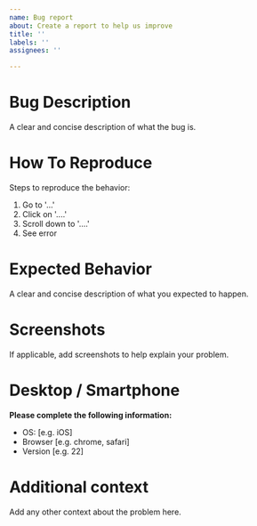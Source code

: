 ```yaml
---
name: Bug report
about: Create a report to help us improve
title: ''
labels: ''
assignees: ''

---
```


# Bug Description
A clear and concise description of what the bug is.

# How To Reproduce
Steps to reproduce the behavior:
1. Go to '...'
2. Click on '....'
3. Scroll down to '....'
4. See error

# Expected Behavior
A clear and concise description of what you expected to happen.

# Screenshots
If applicable, add screenshots to help explain your problem.

# Desktop / Smartphone
**Please complete the following information:**

 - OS: [e.g. iOS]
 - Browser [e.g. chrome, safari]
 - Version [e.g. 22]

# Additional context
Add any other context about the problem here.
